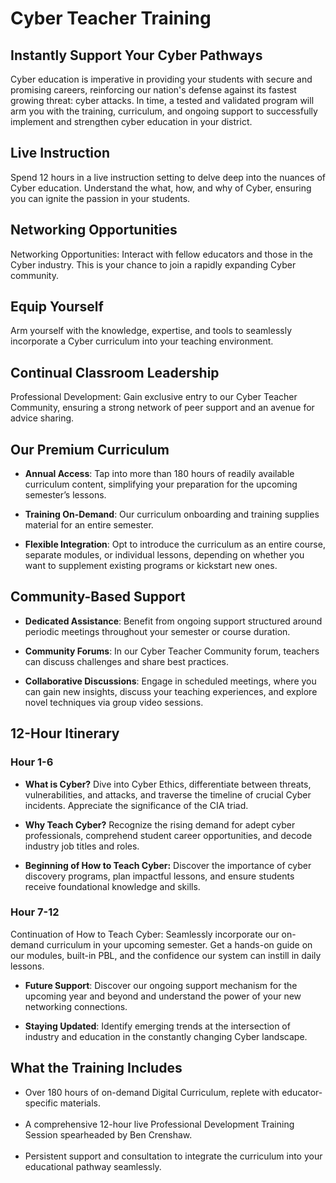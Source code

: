 <h1>Cyber Teacher Training</h1>



<h2>Instantly Support Your Cyber Pathways</h2>
<p1>Cyber education is imperative in providing your students with secure and promising careers, reinforcing our nation's defense against its fastest growing threat: cyber attacks. In time, a tested and validated program will arm you with the training, curriculum, and ongoing support to successfully implement and strengthen cyber education in your district.</p1><br>

<h2>Live Instruction</h2>
<p1>Spend 12 hours in a live instruction setting to delve deep into the nuances of Cyber education. Understand the what, how, and why of Cyber, ensuring you can ignite the passion in your students.</p1><br>

<h2>Networking Opportunities</h2>
<p1>Networking Opportunities: Interact with fellow educators and those in the Cyber industry. This is your chance to join a rapidly expanding Cyber community.</p1> <br>

<h2>Equip Yourself</h2>
<p1>Arm yourself with the knowledge, expertise, and tools to seamlessly incorporate a Cyber curriculum into your teaching environment.</p1><br>

<h2>Continual Classroom Leadership</h2>
<p1>Professional Development: Gain exclusive entry to our Cyber Teacher Community, ensuring a strong network of peer support and an avenue for advice sharing.</p1><br>

<h2>Our Premium Curriculum</h2>
<ul>
 <li>
  
  **Annual Access**: Tap into more than 180 hours of readily available curriculum content, simplifying your preparation for the upcoming semester’s lessons.</li>
 <li>
  
   **Training On-Demand**: Our curriculum onboarding and training supplies material for an entire semester.</li>
 <li>
   
   **Flexible Integration**: Opt to introduce the curriculum as an entire course, separate modules, or individual lessons, depending on whether you want to supplement existing programs or kickstart new ones.</li>
</ul>


<h2>Community-Based Support</h2>
<ul>
<li>
  
  **Dedicated Assistance**: Benefit from ongoing support structured around periodic meetings throughout your semester or course duration.</li>
<li>
  
  **Community Forums**: In our Cyber Teacher Community forum, teachers can discuss challenges and share best practices.</li>
<li>
  
  **Collaborative Discussions**: Engage in scheduled meetings, where you can gain new insights, discuss your teaching experiences, and explore novel techniques via group video sessions.</li>
  
</ul>

<h2>12-Hour Itinerary</h2>

<h3> Hour 1-6</h3>
<p1>
<ul>
<li>
  
  **What is Cyber?** Dive into Cyber Ethics, differentiate between threats, vulnerabilities, and attacks, and traverse the timeline of crucial Cyber incidents. Appreciate the significance of the CIA triad.</li>

<li>
  
  **Why Teach Cyber?** Recognize the rising demand for adept cyber professionals, comprehend student career opportunities, and decode industry job titles and roles.</li>

<li>
  
  **Beginning of How to Teach Cyber:** Discover the importance of cyber discovery programs, plan impactful lessons, and ensure students receive foundational knowledge and skills.
</p1> </li> </ul>

<h3>Hour 7-12</h3>
<p1>Continuation of How to Teach Cyber: Seamlessly incorporate our on-demand curriculum in your upcoming semester. Get a hands-on guide on our modules, built-in PBL, and the confidence our system can instill in daily lessons.</p1><br>

<ul>
<li>
  
  **Future Support**: Discover our ongoing support mechanism for the upcoming year and beyond and understand the power of your new networking connections.</li>
<li>
  
  **Staying Updated**: Identify emerging trends at the intersection of industry and education in the constantly changing Cyber landscape.</li>
</ul>


<h2>What the Training Includes</h2>

<ul>
<li>Over 180 hours of on-demand Digital Curriculum, replete with educator-specific materials.</li><br>

<li>A comprehensive 12-hour live Professional Development Training Session spearheaded by Ben Crenshaw.</li><br>

<li>Persistent support and consultation to integrate the curriculum into your educational pathway seamlessly.</li><br>

</ul>
